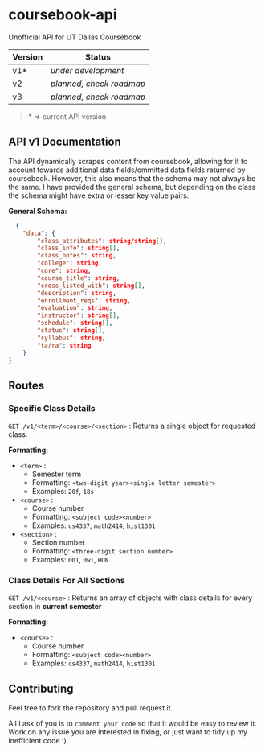 # coursebook-api

Unofficial API for UT Dallas Coursebook

| Version | Status                   |
| ------- | ------------------------ |
| v1\*    | _under development_      |
| v2      | _planned, check roadmap_ |
| v3      | _planned, check roadmap_ |

> \* => current API version

## API v1 Documentation

The API dynamically scrapes content from coursebook, allowing for it to account towards additional data fields/ommitted data fields returned by coursebook. However, this also means that the schema may not always be the same. I have provided the general schema, but depending on the class the schema might have extra or lesser key value pairs.

**General Schema:**

```json
  {
    "data": {
        "class_attributes": string/string[],
        "class_info": string[],
        "class_notes": string,
        "college": string,
        "core": string,
        "course_title": string,
        "cross_listed_with": string[],
        "description": string,
        "enrollment_reqs": string,
        "evaluation": string,
        "instructor": string[],
        "schedule": string[],
        "status": string[],
        "syllabus": string,
        "ta/ra": string
    }
}
```

## Routes

### Specific Class Details

`GET /v1/<term>/<course>/<section>` : Returns a single object for requested class.

**Formatting:**

- `<term>` :
  - Semester term
  - Formatting: `<two-digit year><single letter semester>`
  - Examples: `20f`, `18s`
- `<course>` :
  - Course number
  - Formatting: `<subject code><number>`
  - Examples: `cs4337`, `math2414`, `hist1301`
- `<section>` :
  - Section number
  - Formatting: `<three-digit section number>`
  - Examples: `001`, `0w1`, `HON`

### Class Details For All Sections

`GET /v1/<course>` : Returns an array of objects with class details for every section in **current semester**

**Formatting:**

- `<course>` :
  - Course number
  - Formatting: `<subject code><number>`
  - Examples: `cs4337`, `math2414`, `hist1301`

## Contributing

Feel free to fork the repository and pull request it.

All I ask of you is to `comment your code` so that it would be easy to review it. Work on any issue you are interested in fixing, or just want to tidy up my inefficient code :)
